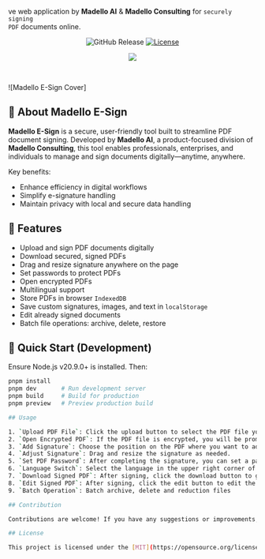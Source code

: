 ve web application by <strong>Madello AI</strong> & <strong>Madello Consulting</strong> for <code>securely signing PDF</code> documents online.
</p>

<p align="center">
  <img alt="GitHub Release" src="https://img.shields.io/github/v/release/tzuyi0817/PDF-signature?label=%20&color=%23B7EC5D">
  <a href="https://github.com/tzuyi0817/pdf-signature/blob/master/LICENSE">
    <img src="https://img.shields.io/github/license/tzuyi0817/pdf-signature?color=%23B7EC5D" alt="License">
  </a>
</p>

<p align="center">
  <a href="https://pdf-signature-puce.vercel.app">
    <img src="https://img.shields.io/badge/madello--esign-live%20demo-%23B7EC5D?style=for-the-badge" />
  </a>
</p>

<br>

![Madello E-Sign Cover]

## 📝 About Madello E-Sign

**Madello E-Sign** is a secure, user-friendly tool built to streamline PDF document signing. Developed by **Madello AI**, a product-focused division of **Madello Consulting**, this tool enables professionals, enterprises, and individuals to manage and sign documents digitally—anytime, anywhere.

Key benefits:
- Enhance efficiency in digital workflows
- Simplify e-signature handling
- Maintain privacy with local and secure data handling

## 🔐 Features

- Upload and sign PDF documents digitally
- Download secured, signed PDFs
- Drag and resize signature anywhere on the page
- Set passwords to protect PDFs
- Open encrypted PDFs
- Multilingual support
- Store PDFs in browser `IndexedDB`
- Save custom signatures, images, and text in `localStorage`
- Edit already signed documents
- Batch file operations: archive, delete, restore

## 🚀 Quick Start (Development)

Ensure Node.js v20.9.0+ is installed. Then:

```bash
pnpm install
pnpm dev       # Run development server
pnpm build     # Build for production
pnpm preview   # Preview production build

## Usage

1. `Upload PDF File`: Click the upload button to select the PDF file you want to sign. The file will be stored in the local IndexedDB.
2. `Open Encrypted PDF`: If the PDF file is encrypted, you will be prompted to enter the password to open it.
3. `Add Signature`: Choose the position on the PDF where you want to add your signature. Signatures, text, and images will be stored in localStorage for reuse.
4. `Adjust Signature`: Drag and resize the signature as needed.
5. `Set PDF Password`: After completing the signature, you can set a password to open the PDF.
6. `Language Switch`: Select the language in the upper right corner of the header.
7. `Download Signed PDF`: After signing, click the download button to get the signed PDF file.
8. `Edit Signed PDF`: After signing, click the edit button to edit the signed PDF file.
9. `Batch Operation`: Batch archive, delete and reduction files

## Contribution

Contributions are welcome! If you have any suggestions or improvements, please submit a Pull Request or create an Issue.

## License

This project is licensed under the [MIT](https://opensource.org/licenses/MIT) License - see the [LICENSE](./LICENSE) file for details.
